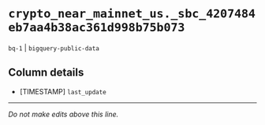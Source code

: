 # `crypto_near_mainnet_us._sbc_4207484eb7aa4b38ac361d998b75b073`
`bq-1` | `bigquery-public-data`

## Column details
* [TIMESTAMP] `last_update`

-------------------------------------------------------------------------------
*Do not make edits above this line.*
